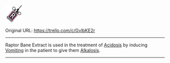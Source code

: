 ![image_2022-10-04_064337599.png\|200](./Raptor%20Bane%20Extract%20-%20Attachments/6718845db30472d958dd7d72.png)

Original URL: https://trello.com/c/GvlbKE2r

---

Raptor Bane Extract is used in the treatment of [Acidosis](../Blood/Acidosis.md) by inducing [Vomiting](../Symptoms/Vomiting.md) in the patient to give them [Alkalosis](../Blood/Alkalosis.md).

---

